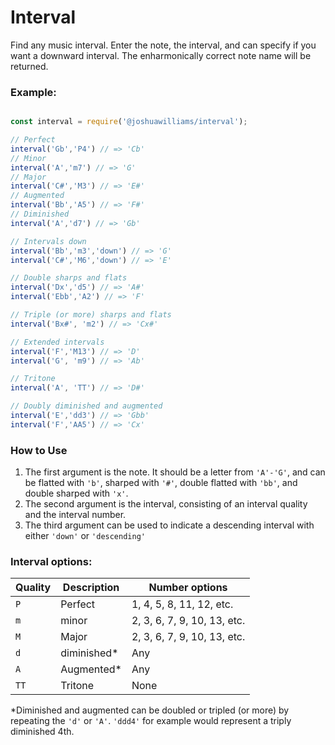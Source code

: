 # Interval
Find any music interval. Enter the note, the interval, and can specify if you want a downward interval. The enharmonically correct note name will be returned.
### Example:
```js

const interval = require('@joshuawilliams/interval');

// Perfect
interval('Gb','P4') // => 'Cb'
// Minor
interval('A','m7') // => 'G'
// Major
interval('C#','M3') // => 'E#'
// Augmented
interval('Bb','A5') // => 'F#'
// Diminished
interval('A','d7') // => 'Gb'

// Intervals down
interval('Bb','m3','down') // => 'G'
interval('C#','M6','down') // => 'E'

// Double sharps and flats
interval('Dx','d5') // => 'A#'
interval('Ebb','A2') // => 'F'

// Triple (or more) sharps and flats
interval('Bx#', 'm2') // => 'Cx#'

// Extended intervals
interval('F','M13') // => 'D'
interval('G', 'm9') // => 'Ab'

// Tritone
interval('A', 'TT') // => 'D#'

// Doubly diminished and augmented
interval('E','dd3') // => 'Gbb'
interval('F','AA5') // => 'Cx'

```

### How to Use
1. The first argument is the note. It should be a letter from `'A'-'G'`, and can be flatted with `'b'`, sharped with `'#'`, double flatted with `'bb'`, and double sharped with `'x'`.
1. The second argument is the interval, consisting of an interval quality and the interval number.
1. The third argument can be used to indicate a descending interval with either `'down'` or `'descending'`
### Interval options: 
| Quality | Description| Number options |
|--- | -- |-- |
| `P` | Perfect | 1, 4, 5, 8, 11, 12, etc. |
| `m` | minor | 2, 3, 6, 7, 9, 10, 13, etc. |
| `M` | Major | 2, 3, 6, 7, 9, 10, 13, etc. |
| `d` | diminished* | Any |
| `A` | Augmented* | Any|
| `TT` | Tritone | None | 
\*Diminished and augmented can be doubled or tripled (or more) by repeating the `'d'` or `'A'`. `'ddd4'` for example would represent a triply diminished 4th.  
